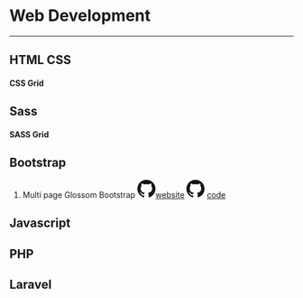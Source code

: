 # Web Development

---

## HTML CSS

#### CSS Grid

## Sass

#### SASS Grid

## Bootstrap

1. Multi page Glossom Bootstrap ![alt](https://github.com/hemanshuEng/Web-Development/blob/master/img/GitHub-Mark-32px.png)[website](https://hemanshueng.github.io/Glossom-Bootstrap/contact.html) ![alt](Github-Mark-32px.png) [ code ](https://github.com/hemanshuEng/Glossom-Bootstrap)

## Javascript

## PHP

## Laravel
